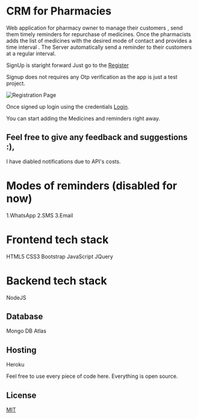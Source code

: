 
# CRM for Pharmacies

Web application for pharmacy owner to manage their customers , send them timely reminders for repurchase of medicines. 
Once the pharmacists adds the list of medicines with the desired mode of contact and provides a time interval . The Server automatically send a reminder to their customers at a regular interval.

SignUp is staright forward Just go to the [Register](http://project-x-crm.herokuapp.com/register)

Signup does not requires any Otp verification as the app is just a test project.

![Registration Page](relative/path/to/img.jpg?raw=true "Register")


Once signed up login using the credentials [Login](http://project-x-crm.herokuapp.com/register).

You can start adding the Medicines and reminders right away. 

## Feel free to give any feedback and suggestions :),

I have  diabled notifications due to API's costs.

# Modes of reminders (disabled for now)

1.WhatsApp
2.SMS 
3.Email 

# Frontend tech stack 
 
HTML5 
CSS3
Bootstrap
JavaScript
JQuery

# Backend tech stack 

NodeJS 

## Database
Mongo DB Atlas

## Hosting 

Heroku

Feel free to use every piece of code here. Everything is open source.




## License
[MIT](https://choosealicense.com/licenses/mit/)
